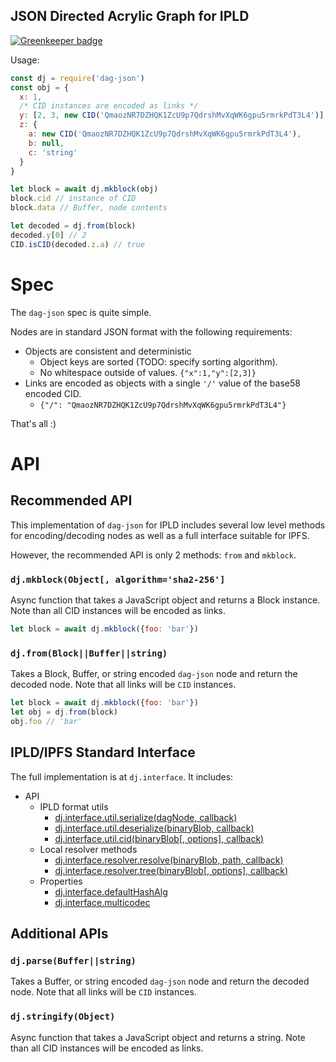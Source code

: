 ## JSON Directed Acrylic Graph for IPLD

[![Greenkeeper badge](https://badges.greenkeeper.io/mikeal/dag-json.svg)](https://greenkeeper.io/)

Usage:

```javascript
const dj = require('dag-json')
const obj = {
  x: 1,
  /* CID instances are encoded as links */
  y: [2, 3, new CID('QmaozNR7DZHQK1ZcU9p7QdrshMvXqWK6gpu5rmrkPdT3L4')],
  z: {
    a: new CID('QmaozNR7DZHQK1ZcU9p7QdrshMvXqWK6gpu5rmrkPdT3L4'),
    b: null,
    c: 'string'
  }
}

let block = await dj.mkblock(obj)
block.cid // instance of CID
block.data // Buffer, node contents

let decoded = dj.from(block)
decoded.y[0] // 2
CID.isCID(decoded.z.a) // true
```

# Spec

The `dag-json` spec is quite simple.

Nodes are in standard JSON format with the following requirements:

* Objects are consistent and deterministic
  * Object keys are sorted (TODO: specify sorting algorithm).
  * No whitespace outside of values. `{"x":1,"y":[2,3]}`
* Links are encoded as objects with a single `'/'` value of the
  base58 encoded CID.
  * `{"/": "QmaozNR7DZHQK1ZcU9p7QdrshMvXqWK6gpu5rmrkPdT3L4"}`

That's all :)

# API

## Recommended API

This implementation of `dag-json` for IPLD includes several low level
methods for encoding/decoding nodes as well as a full interface suitable for
IPFS.

However, the recommended API is only 2 methods: `from` and `mkblock`.

### `dj.mkblock(Object[, algorithm='sha2-256']`

Async function that takes a JavaScript object and returns a Block instance.
Note than all CID instances will be encoded as links.

```javascript
let block = await dj.mkblock({foo: 'bar'})
```

### `dj.from(Block||Buffer||string)`

Takes a Block, Buffer, or string encoded `dag-json` node and return the
decoded node. Note that all links will be `CID` instances.

```javascript
let block = await dj.mkblock({foo: 'bar'})
let obj = dj.from(block)
obj.foo // 'bar'
```

## IPLD/IPFS Standard Interface

The full implementation is at `dj.interface`. It includes:

* API
  * IPLD format utils
    * [dj.interface.util.serialize(dagNode, callback)](https://github.com/ipld/interface-ipld-format#utilserializedagnode-callback)
    * [dj.interface.util.deserialize(binaryBlob, callback)](https://github.com/ipld/interface-ipld-format#utildeserializebinaryblob-callback)
    * [dj.interface.util.cid(binaryBlob[, options], callback)](https://github.com/ipld/interface-ipld-format#utilcidbinaryblob-options-callback)
  * Local resolver methods
    * [dj.interface.resolver.resolve(binaryBlob, path, callback)](https://github.com/ipld/interface-ipld-format#resolverresolvebinaryblob-path-callback)
    * [dj.interface.resolver.tree(binaryBlob[, options], callback)](https://github.com/ipld/interface-ipld-format#resolvertreebinaryblob-options-callback)
  * Properties
    * [dj.interface.defaultHashAlg](https://github.com/ipld/interface-ipld-format#defaulthashalg)
    * [dj.interface.multicodec](https://github.com/ipld/interface-ipld-format#multicodec)

## Additional APIs

### `dj.parse(Buffer||string)`

Takes a Buffer, or string encoded `dag-json` node and return the
decoded node. Note that all links will be `CID` instances.

### `dj.stringify(Object)`

Async function that takes a JavaScript object and returns a string. Note
than all CID instances will be encoded as links.